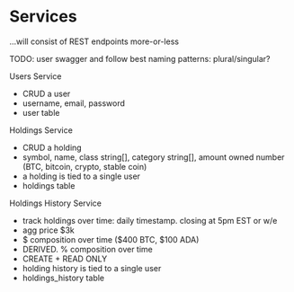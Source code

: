 # Services

...will consist of REST endpoints more-or-less

TODO: user swagger and follow best naming patterns: plural/singular?

Users Service

- CRUD a user
- username, email, password
- user table

Holdings Service

- CRUD a holding
- symbol, name, class string[], category string[], amount owned number (BTC, bitcoin, crypto, stable coin)
- a holding is tied to a single user
- holdings table

Holdings History Service

- track holdings over time: daily timestamp. closing at 5pm EST or w/e
- agg price $3k
- $ composition over time ($400 BTC, $100 ADA)
- DERIVED. % composition over time
- CREATE + READ ONLY
- holding history is tied to a single user
- holdings_history table
